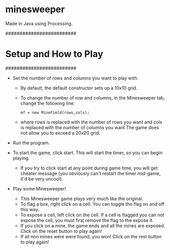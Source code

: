 # minesweeper
Made in Java using Processing.

#########################
# Setup and How to Play #
#########################

- Set the number of rows and columns you want to play with.
  - By default, the default constructor sets up a 10x10 grid.
  - To change the number of row and columns, in the Minesweeper tab, change
    the following line:

        mf = new MineField(rows,cols);

  - where rows is replaced with the number of rows you want and cols is
    replaced with the number of columns you want.The game does not allow you to
    exceed a 20x20 grid.

- Run the program.

- To start the game, click start. This will start the timer, so you can begin
  playing.
  - If you try to click start at any point during game time, you will get cheater
    message (you obviously can't restart the timer mid-game, it'd be very uncool).

- Play some Minesweeper!
  - This Minesweeper game plays very much like the original.
  - To flag a box, right click on a cell. You can toggle the flag on and off
    this way.
  - To expose a cell, left click on the cell. If a cell is flagged you can not
    expose the cell, you must first remove the flag to the expose it.
  - If you click on a mine, the game ends and all the mines are exposed. Click
    on the reset button to play again!
  - If all non mines were were found, you won! Click on the rest button to play
    again!
